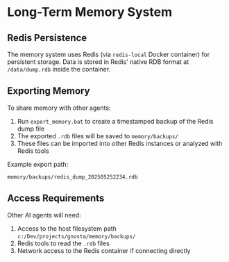 # Long-Term Memory System

## Redis Persistence
The memory system uses Redis (via `redis-local` Docker container) for persistent storage. Data is stored in Redis' native RDB format at `/data/dump.rdb` inside the container.

## Exporting Memory
To share memory with other agents:
1. Run `export_memory.bat` to create a timestamped backup of the Redis dump file
2. The exported `.rdb` files will be saved to `memory/backups/`
3. These files can be imported into other Redis instances or analyzed with Redis tools

Example export path:
```
memory/backups/redis_dump_202505252234.rdb
```

## Access Requirements
Other AI agents will need:
1. Access to the host filesystem path `c:/Dev/projects/gnosta/memory/backups/`
2. Redis tools to read the `.rdb` files
3. Network access to the Redis container if connecting directly